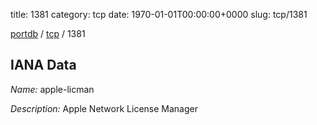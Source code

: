 title: 1381
category: tcp
date: 1970-01-01T00:00:00+0000
slug: tcp/1381

[portdb](/) / [tcp](/category/tcp.html) / 1381


## IANA Data

_Name:_ apple-licman

_Description:_ Apple Network License Manager

